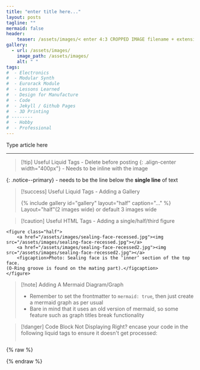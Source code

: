 ```yaml
---
title: "enter title here..."
layout: posts
tagline: ""
mermaid: false
header:
    teaser: /assets/images/< enter 4:3 CROPPED IMAGE filename + extension here >
gallery:
  - url: /assets/images/
    image_path: /assets/images/
    alt: " "
tags:
#  - Electronics
#  - Modular Synth
#  - Eurorack Module
#  - Lessons Learned
#  - Design for Manufacture
#  - Code
#  - Jekyll / Github Pages
#  - 3D Printing
# --------
#  - Hobby
#  - Professional
---
```


Type article here

***

>[!tip] Useful Liquid Tags - Delete before posting
{: .align-center width="400px"} - Needs to be inline with the image
>
{: .notice--primary} - needs to be the line below the **single line** of text

>[!success] Useful Liquid Tags - Adding a Gallery
>
>{% include gallery id="gallery" layout="half" caption="..." %}
>Layout="half"(2 images wide) or default 3 images wide

>[!caution] Useful HTML Tags - Adding a  single/half/third figure
```
<figure class="half">
    <a href="/assets/images/sealing-face-recessed.jpg"><img src="/assets/images/sealing-face-recessed.jpg"></a>
    <a href="/assets/images/sealing-face-recessed2.jpg"><img src="/assets/images/sealing-face-recessed2.jpg"></a>
    <figcaption>Photo: Sealing face is the ‘inner’ section of the top face.  
(O-Ring groove is found on the mating part).</figcaption>
</figure>
```

>[!note] Adding A Mermaid Diagram/Graph
>- Remember to set the frontmatter to `mermaid: true`, then just create a mermaid graph as per usual
>- Bare in mind that it uses an old version of mermaid, so some feature such as graph titles break functionality

>[!danger] Code Block Not Displaying Right?
>encase your code in the following liquid tags to ensure it doesn't get processed:
>```html
{% raw %}
>
{% endraw %}
>```

